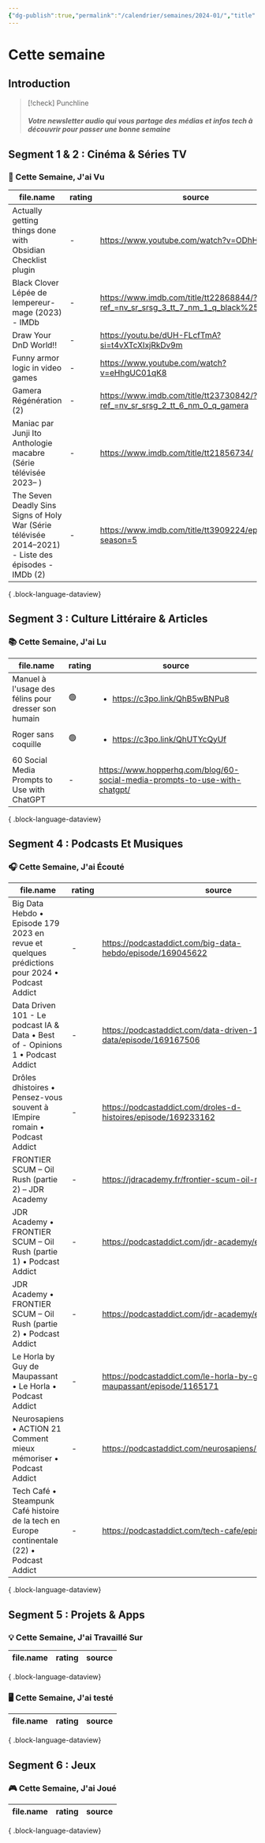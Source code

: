 ```yaml
---
{"dg-publish":true,"permalink":"/calendrier/semaines/2024-01/","title":"Cette semaine","tags":["LaSemaineDeValkann"]}
---
```



# Cette semaine

## Introduction

> [!check] Punchline
> ##### Votre newsletter audio qui vous partage des médias et infos tech à découvrir pour passer une bonne semaine



## Segment 1 & 2 : Cinéma & Séries TV

### 🍿 Cette Semaine, J'ai Vu

| file.name                                                                                           | rating | source                                                                                |
| --------------------------------------------------------------------------------------------------- | ------ | ------------------------------------------------------------------------------------- |
| Actually getting things done with Obsidian  Checklist plugin                                        | \-     | https://www.youtube.com/watch?v=ODhHTngIMJE                                           |
| Black Clover Lépée de lempereur-mage (2023) - IMDb                                                  | \-     | https://www.imdb.com/title/tt22868844/?ref_=nv_sr_srsg_3_tt_7_nm_1_q_black%2520clover |
| Draw Your DnD World!!                                                                               | \-     | https://youtu.be/dUH-FLcfTmA?si=t4vXTcXIxjRkDv9m                                      |
| Funny armor logic in video games                                                                    | \-     | https://www.youtube.com/watch?v=eHhgUC01qK8                                           |
| Gamera Régénération (2)                                                                             | \-     | https://www.imdb.com/title/tt23730842/?ref_=nv_sr_srsg_2_tt_6_nm_0_q_gamera           |
| Maniac par Junji Ito Anthologie macabre (Série télévisée 2023– )                                    | \-     | https://www.imdb.com/title/tt21856734/                                                |
| The Seven Deadly Sins Signs of Holy War (Série télévisée 2014–2021) - Liste des épisodes - IMDb (2) | \-     | https://www.imdb.com/title/tt3909224/episodes?season=5                                |

{ .block-language-dataview}

## Segment 3 : Culture Littéraire & Articles

### 📚 Cette Semaine, J'ai Lu

| file.name                                           | rating | source                                                                     |
| --------------------------------------------------- | ------ | -------------------------------------------------------------------------- |
| Manuel à l'usage des félins pour dresser son humain | 🟢     | <ul><li>https://c3po.link/QhB5wBNPu8</li></ul>                             |
| Roger sans coquille                                 | 🟢     | <ul><li>https://c3po.link/QhUTYcQyUf</li></ul>                             |
| 60 Social Media Prompts to Use with ChatGPT         | \-     | https://www.hopperhq.com/blog/60-social-media-prompts-to-use-with-chatgpt/ |

{ .block-language-dataview}

## Segment 4 : Podcasts Et Musiques

### 🎧 Cette Semaine, J'ai Écouté

| file.name                                                                                      | rating | source                                                                         |
| ---------------------------------------------------------------------------------------------- | ------ | ------------------------------------------------------------------------------ |
| Big Data Hebdo • Episode 179  2023 en revue et quelques prédictions pour 2024 • Podcast Addict | \-     | https://podcastaddict.com/big-data-hebdo/episode/169045622                     |
| Data Driven 101 - Le podcast IA & Data • Best of - Opinions 1 • Podcast Addict                 | \-     | https://podcastaddict.com/data-driven-101-le-podcast-ia-data/episode/169167506 |
| Drôles dhistoires • Pensez-vous souvent à lEmpire romain  • Podcast Addict                     | \-     | https://podcastaddict.com/droles-d-histoires/episode/169233162                 |
| FRONTIER SCUM – Oil Rush (partie 2) – JDR Academy                                              | \-     | https://jdracademy.fr/frontier-scum-oil-rush-partie-2/                         |
| JDR Academy • FRONTIER SCUM – Oil Rush (partie 1) • Podcast Addict                             | \-     | https://podcastaddict.com/jdr-academy/episode/168853576                        |
| JDR Academy • FRONTIER SCUM – Oil Rush (partie 2) • Podcast Addict                             | \-     | https://podcastaddict.com/jdr-academy/episode/169124002                        |
| Le Horla by Guy de Maupassant • Le Horla • Podcast Addict                                      | \-     | https://podcastaddict.com/le-horla-by-guy-de-maupassant/episode/1165171        |
| Neurosapiens • ACTION 21 Comment mieux mémoriser • Podcast Addict                              | \-     | https://podcastaddict.com/neurosapiens/episode/169203877                       |
| Tech Café • Steampunk Café  histoire de la tech en Europe continentale (22) • Podcast Addict   | \-     | https://podcastaddict.com/tech-cafe/episode/169015482                          |

{ .block-language-dataview}

## Segment 5 : Projets & Apps

### 💡 Cette Semaine, J'ai Travaillé Sur

| file.name | rating | source |
| --------- | ------ | ------ |

{ .block-language-dataview}

### 🖥 Cette Semaine, J'ai testé

| file.name | rating | source |
| --------- | ------ | ------ |

{ .block-language-dataview}

## Segment 6 : Jeux

### 🎮 Cette Semaine, J'ai Joué

| file.name | rating | source |
| --------- | ------ | ------ |

{ .block-language-dataview}
